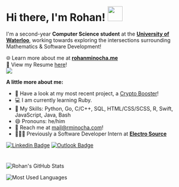 # Hi there, I'm Rohan! <img src="https://raw.githubusercontent.com/MartinHeinz/MartinHeinz/master/wave.gif" height="40px">

I'm a second-year **Computer Science student** at the [**University of Waterloo**](https://cs.uwaterloo.ca/), working towards exploring the intersections surrounding Mathematics & Software Development!

🌐 Learn more about me at [**rohanminocha.me**](https://rohanminocha.me) <br>
📄 View my Resume [here](https://rohanminocha.me/resume_external.pdf)! <br>
![](https://komarev.com/ghpvc/?username=rohanxminocha)

**A little more about me:**
- 🤖 Have a look at my most recent project, a [Crypto Booster](https://github.com/rohanxminocha/crypto-booster/)!
- 💻 I am currently learning Ruby.
- 🤹 My Skills: Python, Go, C/C++, SQL, HTML/CSS/SCSS, R, Swift, JavaScript, Java, Bash
- 😄 Pronouns: he/him
- 💬 Reach me at [mail@rminocha.com](mailto:mail@rminocha.com)!
- 🧑🏻‍⚕️ Previously a Software Developer Intern at [**Electro Source**](https://electrosource.com/)

[![Linkedin Badge](https://img.shields.io/badge/LinkedIn-0077B5?style=for-the-badge&logo=linkedin&logoColor=white)](https://www.linkedin.com/in/rohanminocha/)
[![Outlook Badge](https://img.shields.io/badge/Outlook-0078D4?style=for-the-badge&logo=microsoft-outlook&logoColor=white)](mailto:mail@rminocha.com)

#
![Rohan's GitHub Stats](https://github-readme-stats.vercel.app/api?username=rohanxminocha&title_color=eba830&icon_color=bae67e&bg_color=171c28&text_color=f5f0e1&hide=issues&count_private=true&show_icons=true&custom_title=Rohan%27s%20GitHub%20Stats)

![Most Used Languages](https://github-readme-stats.vercel.app/api/top-langs/?username=rohanxminocha&layout=compact&langs_count=10&bg_color=171c28&text_color=f5f0e1&title_color=eba830)

<!--- rohanxminocha/rohanxminocha is a ✨ special ✨ repository because its `README.md` (this file) appears on your GitHub profile. You can click the Preview link to take a look at your changes. --->
